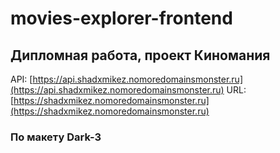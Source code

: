 # movies-explorer-frontend

## Дипломная работа, проект Киномания

API: [https://api.shadxmikez.nomoredomainsmonster.ru](https://api.shadxmikez.nomoredomainsmonster.ru)
URL: [https://shadxmikez.nomoredomainsmonster.ru](https://shadxmikez.nomoredomainsmonster.ru)

### По макету Dark-3


